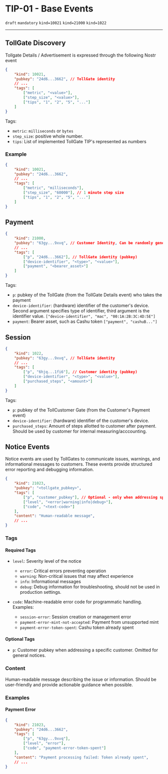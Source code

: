 # TIP-01 - Base Events
`draft` `mandatory` `kind=10021` `kind=21000` `kind=1022`

---
## TollGate Discovery
Tollgate Details / Advertisement is expressed through the following Nostr event
```json
{
    "kind": 10021,
    "pubkey": "24d6...3662", // TollGate identity
    // ...
    "tags": [
        ["metric", "<value>"],
        ["step_size", "<value>"],
        ["tips", "1", "2", "5", "..."]
    ]
}
```

Tags:
- `metric`: `milliseconds` or `bytes`
- `step_size`: positive whole number.
- `tips`: List of implemented TollGate TIP's represented as numbers

### Example
```json
{
    "kind": 10021,
    "pubkey": "24d6...3662",
    // ...
    "tags": [
        ["metric", "milliseconds"],
        ["step_size", "60000"], // 1 minute step size
        ["tips", "1", "2", "5", "..."]
    ]
}
```

## Payment
```json
{
	"kind": 21000,
	"pubkey": "63gy...9xvq", // Customer Identity, Can be randomly generated
	// ...
	"tags": [
		["p", "24d6...3662"], // TollGate identity (pubkey)
		["device-identifier", "<type>", "<value>"],
		["payment", "<bearer_asset>"]
	]
}
```

Tags:
- `p`: pubkey of the TollGate (from the TollGate Details event) who takes the payment
- `device-identifier`: (hardware) identifier of the customer's device. Second argument specifies type of identifier, third argument is the identifier value. `["device-identifier", "mac", "00:1A:2B:3C:4D:5E"]`
- `payment`: Bearer asset, such as Cashu token `["payment", "cashuB..."]`


## Session
```json
{
	"kind": 1022,
	"pubkey": "63gy...9xvq", // TollGate identity
	// ...
	"tags": [
		["p", "6hjq...1fi6"], // Customer identity (pubkey)
		["device-identifier", "<type>", "<value>"],
		["purchased_steps", "<amount>"]
	]
}
```

Tags:
- `p`: pubkey of the TollCustomer Gate (from the Customer's Payment event)
- `device-identifier`: (hardware) identifier of the customer's device.
- `purchased_steps`: Amount of steps allotted to customer after payment. Should be used by customer for internal measuring/acccounting.

## Notice Events

Notice events are used by TollGates to communicate issues, warnings, and informational messages to customers. These events provide structured error reporting and debugging information.

```json
{
    "kind": 21023,
    "pubkey": "<tollgate_pubkey>",
    "tags": [
        ["p", "customer_pubkey"], // Optional - only when addressing specific customer
        ["level", "<error|warning|info|debug>"],
        ["code", "<text-code>"]
    ],
    "content": "Human-readable message",
    // ...
}
```

### Tags

#### Required Tags
- `level`: Severity level of the notice
  - `error`: Critical errors preventing operation
  - `warning`: Non-critical issues that may affect experience
  - `info`: Informational messages
  - `debug`: Debug information for troubleshooting, should not be used in production settings.

- `code`: Machine-readable error code for programmatic handling. Examples:
  - `session-error`: Session creation or management error
  - `payment-error-mint-not-accepted`: Payment from unsupported mint
  - `payment-error-token-spent`: Cashu token already spent

#### Optional Tags
- `p`: Customer pubkey when addressing a specific customer. Omitted for general notices.

### Content
Human-readable message describing the issue or information. Should be user-friendly and provide actionable guidance when possible.

### Examples

#### Payment Error
```json
{
    "kind": 21023,
    "pubkey": "24d6...3662",
    "tags": [
        ["p", "63gy...9xvq"],
        ["level", "error"],
        ["code", "payment-error-token-spent"]
    ],
    "content": "Payment processing failed: Token already spent",
    // ...
}
```